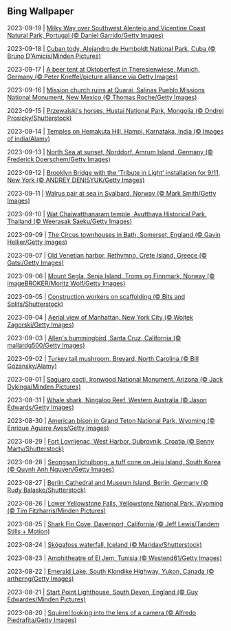 ## Bing Wallpaper
2023-09-19 | [Milky Way over Southwest Alentejo and Vicentine Coast Natural Park, Portugal (© Daniel Garrido/Getty Images)](./wallpaper/2023-09-19.jpg) 

2023-09-18 | [Cuban tody, Alejandro de Humboldt National Park, Cuba (© Bruno D'Amicis/Minden Pictures)](./wallpaper/2023-09-18.jpg) 

2023-09-17 | [A beer tent at Oktoberfest in Theresienwiese, Munich, Germany (© Peter Kneffel/picture alliance via Getty Images)](./wallpaper/2023-09-17.jpg) 

2023-09-16 | [Mission church ruins at Quarai, Salinas Pueblo Missions National Monument, New Mexico (© Thomas Roche/Getty Images)](./wallpaper/2023-09-16.jpg) 

2023-09-15 | [Przewalski's horses, Hustai National Park, Mongolia (© Ondrej Prosicky/Shutterstock)](./wallpaper/2023-09-15.jpg) 

2023-09-14 | [Temples on Hemakuta Hill, Hampi, Karnataka, India (© Images of india/Alamy)](./wallpaper/2023-09-14.jpg) 

2023-09-13 | [North Sea at sunset, Norddorf, Amrum Island, Germany (© Frederick Doerschem/Getty Images)](./wallpaper/2023-09-13.jpg) 

2023-09-12 | [Brooklyn Bridge with the 'Tribute in Light' installation for 9/11, New York (© ANDREY DENISYUK/Getty Images)](./wallpaper/2023-09-12.jpg) 

2023-09-11 | [Walrus pair at sea in Svalbard, Norway (© Mark Smith/Getty Images)](./wallpaper/2023-09-11.jpg) 

2023-09-10 | [Wat Chaiwatthanaram temple, Ayutthaya Historical Park, Thailand (© Weerasak Saeku/Getty Images)](./wallpaper/2023-09-10.jpg) 

2023-09-09 | [The Circus townhouses in Bath, Somerset, England (© Gavin Hellier/Getty Images)](./wallpaper/2023-09-09.jpg) 

2023-09-07 | [Old Venetian harbor, Rethymno, Crete Island, Greece (© Gatsi/Getty Images)](./wallpaper/2023-09-07.jpg) 

2023-09-06 | [Mount Segla, Senja Island, Troms og Finnmark, Norway (© imageBROKER/Moritz Wolf/Getty Images)](./wallpaper/2023-09-06.jpg) 

2023-09-05 | [Construction workers on scaffolding (© Bits and Splits/Shutterstock)](./wallpaper/2023-09-05.jpg) 

2023-09-04 | [Aerial view of Manhattan, New York City (© Wojtek Zagorski/Getty Images)](./wallpaper/2023-09-04.jpg) 

2023-09-03 | [Allen's hummingbird, Santa Cruz, California (© mallardg500/Getty Images)](./wallpaper/2023-09-03.jpg) 

2023-09-02 | [Turkey tail mushroom, Brevard, North Carolina (© Bill Gozansky/Alamy)](./wallpaper/2023-09-02.jpg) 

2023-09-01 | [Saguaro cacti, Ironwood National Monument, Arizona (© Jack Dykinga/Minden Pictures)](./wallpaper/2023-09-01.jpg) 

2023-08-31 | [Whale shark, Ningaloo Reef, Western Australia (© Jason Edwards/Getty Images)](./wallpaper/2023-08-31.jpg) 

2023-08-30 | [American bison in Grand Teton National Park, Wyoming (© Enrique Aguirre Aves/Getty Images)](./wallpaper/2023-08-30.jpg) 

2023-08-29 | [Fort Lovrijenac, West Harbor, Dubrovnik, Croatia (© Benny Marty/Shutterstock)](./wallpaper/2023-08-29.jpg) 

2023-08-28 | [Seongsan Ilchulbong, a tuff cone on Jeju Island, South Korea (© Quynh Anh Nguyen/Getty Images)](./wallpaper/2023-08-28.jpg) 

2023-08-27 | [Berlin Cathedral and Museum Island, Berlin, Germany (© Rudy Balasko/Shutterstock)](./wallpaper/2023-08-27.jpg) 

2023-08-26 | [Lower Yellowstone Falls, Yellowstone National Park, Wyoming (© Tim Fitzharris/Minden Pictures)](./wallpaper/2023-08-26.jpg) 

2023-08-25 | [Shark Fin Cove, Davenport, California (© Jeff Lewis/Tandem Stills + Motion)](./wallpaper/2023-08-25.jpg) 

2023-08-24 | [Skógafoss waterfall, Iceland (© Maridav/Shutterstock)](./wallpaper/2023-08-24.jpg) 

2023-08-23 | [Amphitheatre of El Jem, Tunisia (© Westend61/Getty Images)](./wallpaper/2023-08-23.jpg) 

2023-08-22 | [Emerald Lake, South Klondike Highway, Yukon, Canada (© artherng/Getty Images)](./wallpaper/2023-08-22.jpg) 

2023-08-21 | [Start Point Lighthouse, South Devon, England (© Guy Edwardes/Minden Pictures)](./wallpaper/2023-08-21.jpg) 

2023-08-20 | [Squirrel looking into the lens of a camera (© Alfredo Piedrafita/Getty Images)](./wallpaper/2023-08-20.jpg) 

